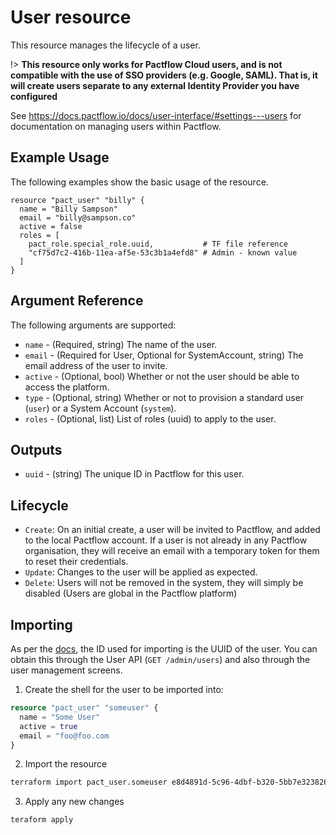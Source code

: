 # User resource

This resource manages the lifecycle of a user.

!> **This resource only works for Pactflow Cloud users, and is not compatible with the use of SSO providers (e.g. Google, SAML). That is, it will create users separate to any external Identity Provider you have configured**

See https://docs.pactflow.io/docs/user-interface/#settings---users for documentation on managing users within Pactflow.

## Example Usage
The following examples show the basic usage of the resource.

```hcl
resource "pact_user" "billy" {
  name = "Billy Sampson"
  email = "billy@sampson.co"
  active = false
  roles = [
    pact_role.special_role.uuid,           # TF file reference
    "cf75d7c2-416b-11ea-af5e-53c3b1a4efd8" # Admin - known value
  ]
}
```

## Argument Reference

The following arguments are supported:

* `name` - (Required, string) The name of the user.
* `email` - (Required for User, Optional for SystemAccount, string) The email address of the user to invite.
* `active` - (Optional, bool) Whether or not the user should be able to access the platform.
* `type` - (Optional, string) Whether or not to provision a standard user (`user`) or a System Account (`system`).
* `roles` - (Optional, list) List of roles (uuid) to apply to the user.

## Outputs

* `uuid` - (string) The unique ID in Pactflow for this user.

## Lifecycle

* `Create`: On an initial create, a user will be invited to Pactflow, and added to the local Pactflow account. If a user is not already in any Pactflow organisation, they will receive an email with a temporary token for them to reset their credentials.
* `Update`: Changes to the user will be applied as expected.
* `Delete`: Users will not be removed in the system, they will simply be disabled (Users are global in the Pactflow platform)

## Importing

As per the [docs](https://www.terraform.io/docs/import/usage.html), the ID used for importing is the UUID of the user. You can obtain this through the User API (`GET /admin/users`) and also through the user management screens.

1. Create the shell for the user to be imported into:

```tf
resource "pact_user" "someuser" {
  name = "Some User"
  active = true
  email = "foo@foo.com 
}
```

2. Import the resource
```sh
terraform import pact_user.someuser e8d4891d-5c96-4dbf-b320-5bb7e3238269
```

3. Apply any new changes
```sh
teraform apply
```